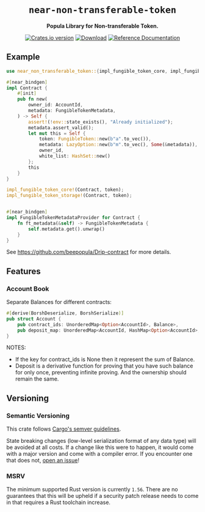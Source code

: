 <div align="center">

  <h1><code>near-non-transferable-token</code></h1>

  <p>
    <strong>Popula Library for Non-transferable Token.</strong>
  </p>


  <p>
    <a href="https://crates.io/crates/near-non-transferable-token"><img src="https://img.shields.io/crates/v/near-non-transferable-token.svg?style=flat-square" alt="Crates.io version" /></a>
    <a href="https://crates.io/crates/near-non-transferable-token"><img src="https://img.shields.io/crates/d/near-non-transferable-token.svg?style=flat-square" alt="Download" /></a>
    <a href="https://docs.rs/near-non-transferable-token"><img src="https://docs.rs/near-non-transferable-token/badge.svg" alt="Reference Documentation" /></a>
  </p>


</div>

## Example


```rust
use near_non_transferable_token::{impl_fungible_token_core, impl_fungible_token_storage};

#[near_bindgen]
impl Contract {
    #[init]
    pub fn new(
        owner_id: AccountId,
        metadata: FungibleTokenMetadata,
    ) -> Self {
        assert!(!env::state_exists(), "Already initialized");
        metadata.assert_valid();
        let mut this = Self {
            token: FungibleToken::new(b"a".to_vec()),
            metadata: LazyOption::new(b"m".to_vec(), Some(&metadata)),
            owner_id,
            white_list: HashSet::new()
        };
        this
    }
}

impl_fungible_token_core!(Contract, token);
impl_fungible_token_storage!(Contract, token);


#[near_bindgen]
impl FungibleTokenMetadataProvider for Contract {
    fn ft_metadata(&self) -> FungibleTokenMetadata {
        self.metadata.get().unwrap()
    }
}
```
See https://github.com/beepopula/Drip-contract for more details.

## Features

### Account Book
Separate Balances for different contracts:

```rust
#[derive(BorshDeserialize, BorshSerialize)]
pub struct Account {
    pub contract_ids: UnorderedMap<Option<AccountId>, Balance>,
    pub deposit_map: UnorderedMap<AccountId, HashMap<Option<AccountId>, Balance>>  //key: specific community drip
}
```

NOTES:
 - If the key for contract_ids is None then it represent the sum of Balance.
 - Deposit is a derivative function for proving that you have such balance for only once, preventing infinite proving. And the ownership should remain the same. 

## Versioning

### Semantic Versioning

This crate follows [Cargo's semver guidelines](https://doc.rust-lang.org/cargo/reference/semver.html). 

State breaking changes (low-level serialization format of any data type) will be avoided at all costs. If a change like this were to happen, it would come with a major version and come with a compiler error. If you encounter one that does not, [open an issue](https://github.com/near/near-non-transferable-token-rs/issues/new)!

### MSRV

The minimum supported Rust version is currently `1.56`. There are no guarantees that this will be upheld if a security patch release needs to come in that requires a Rust toolchain increase.
